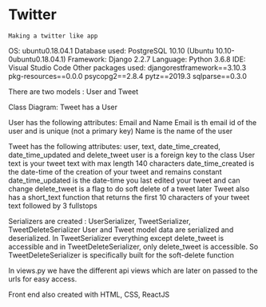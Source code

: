# Twitter
```
Making a twitter like app
```
OS: ubuntu0.18.04.1
Database used: PostgreSQL 10.10 (Ubuntu 10.10-0ubuntu0.18.04.1)
Framework: Django 2.2.7
Language: Python 3.6.8
IDE: Visual Studio Code
Other packages used:
    djangorestframework==3.10.3
    pkg-resources==0.0.0
    psycopg2==2.8.4
    pytz==2019.3
    sqlparse==0.3.0

There are two models : User and Tweet

Class Diagram: Tweet has a User

User has the following attributes: Email and Name
Email  is th email id of the user and is unique (not a primary key)
Name is the name of the user

Tweet has the following attributes: user, text, date_time_created, date_time_updated and delete_tweet
user is a foreign key to the class User
text is your tweet text with max length 140 characters
date_time_created is the date-time of the creation of your tweet and remains constant
date_time_updated is the date-time you last edited your tweet and can change
delete_tweet is a flag to do soft delete of a tweet later
Tweet also has a short_text function that returns the first 10 characters of your tweet text followed by 3 fullstops

Serializers are created : UserSerializer, TweetSerializer, TweetDeleteSerializer
User and Tweet model data are serialized and deserialized. In TweetSerializer everything except delete_tweet is accessible and in TweetDeleteSerializer, only delete_tweet is accessible. So TweetDeleteSerializer is specifically built for the soft-delete function

In views.py we have the different api views which are later on passed to the urls for easy access. 

Front end also created with HTML, CSS, ReactJS
